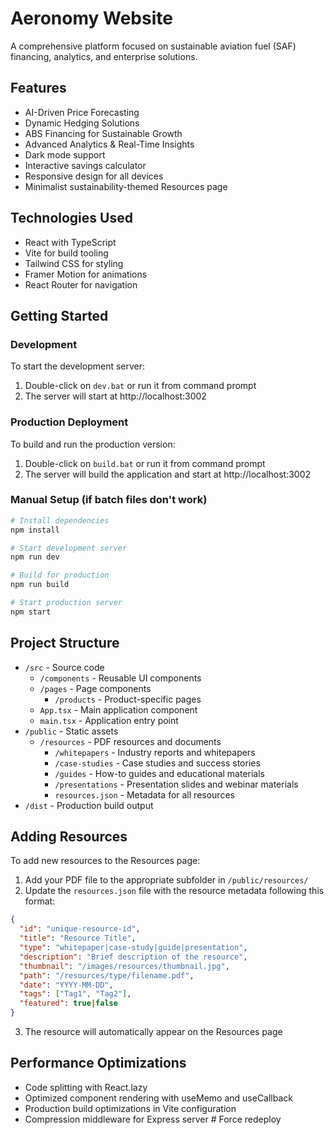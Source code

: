 # Aeronomy Website

A comprehensive platform focused on sustainable aviation fuel (SAF) financing, analytics, and enterprise solutions.

## Features

- AI-Driven Price Forecasting
- Dynamic Hedging Solutions
- ABS Financing for Sustainable Growth
- Advanced Analytics & Real-Time Insights
- Dark mode support
- Interactive savings calculator
- Responsive design for all devices
- Minimalist sustainability-themed Resources page

## Technologies Used

- React with TypeScript
- Vite for build tooling
- Tailwind CSS for styling
- Framer Motion for animations
- React Router for navigation

## Getting Started

### Development

To start the development server:

1. Double-click on `dev.bat` or run it from command prompt
2. The server will start at http://localhost:3002

### Production Deployment

To build and run the production version:

1. Double-click on `build.bat` or run it from command prompt
2. The server will build the application and start at http://localhost:3002

### Manual Setup (if batch files don't work)

```bash
# Install dependencies
npm install

# Start development server
npm run dev

# Build for production
npm run build

# Start production server
npm start
```

## Project Structure

- `/src` - Source code
  - `/components` - Reusable UI components
  - `/pages` - Page components
    - `/products` - Product-specific pages
  - `App.tsx` - Main application component
  - `main.tsx` - Application entry point
- `/public` - Static assets
  - `/resources` - PDF resources and documents
    - `/whitepapers` - Industry reports and whitepapers
    - `/case-studies` - Case studies and success stories
    - `/guides` - How-to guides and educational materials
    - `/presentations` - Presentation slides and webinar materials
    - `resources.json` - Metadata for all resources
- `/dist` - Production build output

## Adding Resources

To add new resources to the Resources page:

1. Add your PDF file to the appropriate subfolder in `/public/resources/`
2. Update the `resources.json` file with the resource metadata following this format:

```json
{
  "id": "unique-resource-id",
  "title": "Resource Title",
  "type": "whitepaper|case-study|guide|presentation",
  "description": "Brief description of the resource",
  "thumbnail": "/images/resources/thumbnail.jpg", 
  "path": "/resources/type/filename.pdf",
  "date": "YYYY-MM-DD",
  "tags": ["Tag1", "Tag2"],
  "featured": true|false
}
```

3. The resource will automatically appear on the Resources page

## Performance Optimizations

- Code splitting with React.lazy
- Optimized component rendering with useMemo and useCallback
- Production build optimizations in Vite configuration
- Compression middleware for Express server #   F o r c e   r e d e p l o y  
 